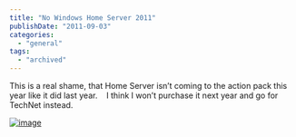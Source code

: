 ```yaml
---
title: "No Windows Home Server 2011"
publishDate: "2011-09-03"
categories: 
  - "general"
tags:
  - "archived"
---
```


This is a real shame, that Home Server isn’t coming to the action pack this year like it did last year.    I think I won’t purchase it next year and go for TechNet instead.

[![image](https://ramblinggeek.co.uk/wp-content/uploads/2011/09/image_thumb.png "image")](https://ramblinggeek.co.uk/wp-content/uploads/2011/09/image1.png)
